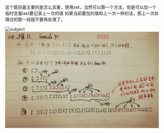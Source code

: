 这个题目最主要的是怎么去重，使用set，当然可以算一个方法，但是可以加一个临时变量last要记录上一次的值
如果当前要加的值和上一次一样的话，那上一次处理过的那一段就不要再处理了。


![subject](./subject.jpg)
![0090](./0090手抄.jpg)